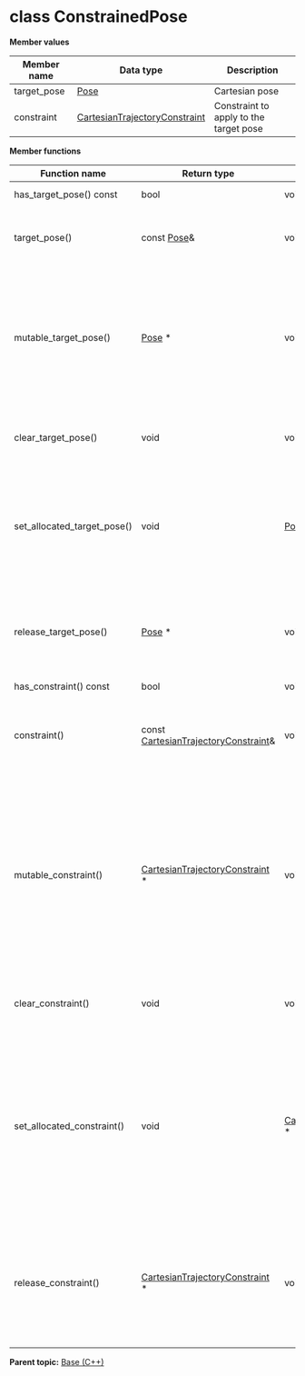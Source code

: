 # class ConstrainedPose

 **Member values** 

|Member name|Data type|Description|
|-----------|---------|-----------|
|target\_pose| [Pose](Pose.md#)|Cartesian pose|
|constraint| [CartesianTrajectoryConstraint](CartesianTrajectoryConstraint.md#)|Constraint to apply to the target pose|

 **Member functions** 

|Function name|Return type|Input type|Description|
|-------------|-----------|----------|-----------|
|has\_target\_pose\(\) const|bool|void|Returns true if target\_pose is set.|
|target\_pose\(\)|const [Pose](Pose.md#)&|void|Returns the current value of target\_pose. If target\_pose is not set, returns a [Pose](Pose.md#) with none of its fields set \(possibly target\_pose::default\_instance\(\)\).|
|mutable\_target\_pose\(\)| [Pose](Pose.md#) \*|void|Returns a pointer to the mutable [Pose](Pose.md#) object that stores the field's value. If the field was not set prior to the call, then the returned [Pose](Pose.md#) will have none of its fields set \(i.e. it will be identical to a newly-allocated [Pose](Pose.md#)\). After calling this, has\_target\_pose\(\) will return true and target\_pose\(\) will return a reference to the same instance of [Pose](Pose.md#).|
|clear\_target\_pose\(\)|void|void|Clears the value of the field. After calling this, has\_target\_pose\(\) will return false and target\_pose\(\) will return the default value.|
|set\_allocated\_target\_pose\(\)|void| [Pose](Pose.md#) \*|Sets the [Pose](Pose.md#) object to the field and frees the previous field value if it exists. If the [Pose](Pose.md#) pointer is not NULL, the message takes ownership of the allocated [Pose](Pose.md#) object and has\_ [Pose](Pose.md#)\(\) will return true. Otherwise, if the target\_pose is NULL, the behavior is the same as calling clear\_target\_pose\(\).|
|release\_target\_pose\(\)| [Pose](Pose.md#) \*|void|Releases the ownership of the field and returns the pointer of the [Pose](Pose.md#) object. After calling this, caller takes the ownership of the allocated [Pose](Pose.md#) object, has\_target\_pose\(\) will return false, and target\_pose\(\) will return the default value.|
|has\_constraint\(\) const|bool|void|Returns true if constraint is set.|
|constraint\(\)|const [CartesianTrajectoryConstraint](CartesianTrajectoryConstraint.md#)&|void|Returns the current value of constraint. If constraint is not set, returns a [CartesianTrajectoryConstraint](CartesianTrajectoryConstraint.md#) with none of its fields set \(possibly constraint::default\_instance\(\)\).|
|mutable\_constraint\(\)| [CartesianTrajectoryConstraint](CartesianTrajectoryConstraint.md#) \*|void|Returns a pointer to the mutable [CartesianTrajectoryConstraint](CartesianTrajectoryConstraint.md#) object that stores the field's value. If the field was not set prior to the call, then the returned [CartesianTrajectoryConstraint](CartesianTrajectoryConstraint.md#) will have none of its fields set \(i.e. it will be identical to a newly-allocated [CartesianTrajectoryConstraint](CartesianTrajectoryConstraint.md#)\). After calling this, has\_constraint\(\) will return true and constraint\(\) will return a reference to the same instance of [CartesianTrajectoryConstraint](CartesianTrajectoryConstraint.md#).|
|clear\_constraint\(\)|void|void|Clears the value of the field. After calling this, has\_constraint\(\) will return false and constraint\(\) will return the default value.|
|set\_allocated\_constraint\(\)|void| [CartesianTrajectoryConstraint](CartesianTrajectoryConstraint.md#) \*|Sets the [CartesianTrajectoryConstraint](CartesianTrajectoryConstraint.md#) object to the field and frees the previous field value if it exists. If the [CartesianTrajectoryConstraint](CartesianTrajectoryConstraint.md#) pointer is not NULL, the message takes ownership of the allocated [CartesianTrajectoryConstraint](CartesianTrajectoryConstraint.md#) object and has\_ [CartesianTrajectoryConstraint](CartesianTrajectoryConstraint.md#)\(\) will return true. Otherwise, if the constraint is NULL, the behavior is the same as calling clear\_constraint\(\).|
|release\_constraint\(\)| [CartesianTrajectoryConstraint](CartesianTrajectoryConstraint.md#) \*|void|Releases the ownership of the field and returns the pointer of the [CartesianTrajectoryConstraint](CartesianTrajectoryConstraint.md#) object. After calling this, caller takes the ownership of the allocated [CartesianTrajectoryConstraint](CartesianTrajectoryConstraint.md#) object, has\_constraint\(\) will return false, and constraint\(\) will return the default value.|

**Parent topic:** [Base \(C++\)](../../summary_pages/Base.md)

